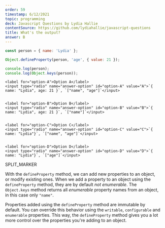 ```yaml
---
order: 59
timestamp: 6/12/2021
topic: programming
deck: Javascript Questions by Lydia Hallie
contentSource: https://github.com/lydiahallie/javascript-questions
title: What's the output?
answer: B
---
```


  

```javascript
const person = { name: 'Lydia' };

Object.defineProperty(person, 'age', { value: 21 });

console.log(person);
console.log(Object.keys(person));
```


    <label for="option-A">Option A</label>
    <input type="radio" name="answer-option" id="option-A" value="A">`{ name: "Lydia", age: 21 }`, `["name", "age"]`</input>
    

    <label for="option-B">Option B</label>
    <input type="radio" name="answer-option" id="option-B" value="B">`{ name: "Lydia", age: 21 }`, `["name"]`</input>
    

    <label for="option-C">Option C</label>
    <input type="radio" name="answer-option" id="option-C" value="C">`{ name: "Lydia"}`, `["name", "age"]`</input>
    

    <label for="option-D">Option D</label>
    <input type="radio" name="answer-option" id="option-D" value="D">`{ name: "Lydia"}`, `["age"]`</input>
    




SPLIT_MARKER

With the `defineProperty` method, we can add new properties to an object, or modify existing ones. When we add a property to an object using the `defineProperty` method, they are by default _not enumerable_. The `Object.keys` method returns all _enumerable_ property names from an object, in this case only `"name"`.

Properties added using the `defineProperty` method are immutable by default. You can override this behavior using the `writable`, `configurable` and `enumerable` properties. This way, the `defineProperty` method gives you a lot more control over the properties you're adding to an object.



